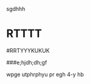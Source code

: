 sgdhhh















# RTTTT















#RRTYYYKUKUK















###e;hjdh;dh;gf















wpge utphrphyu pr egh 4-y hb